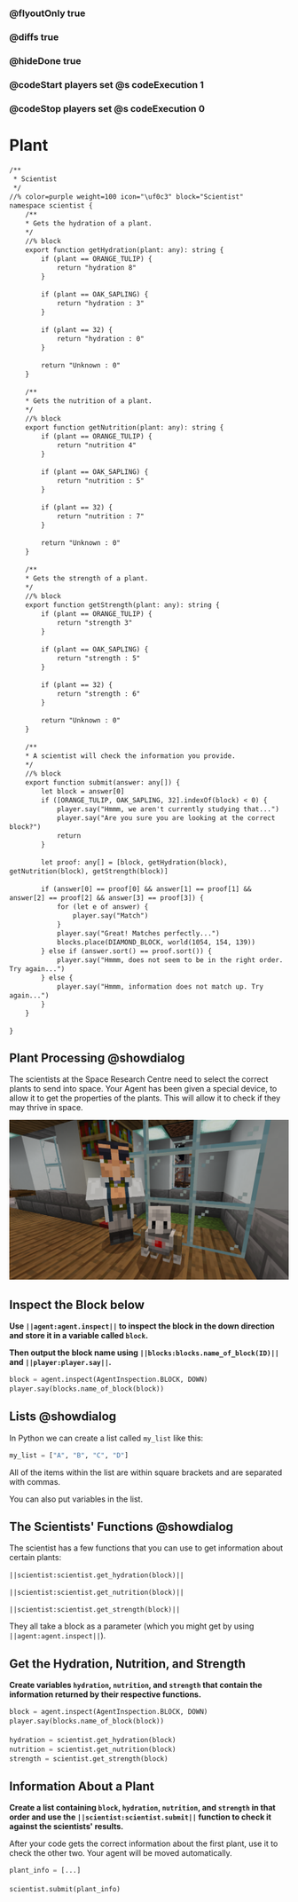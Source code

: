 ### @flyoutOnly true
### @diffs true
### @hideDone true
### @codeStart players set @s codeExecution 1
### @codeStop players set @s codeExecution 0

# Plant

```customts
/**
 * Scientist
 */
//% color=purple weight=100 icon="\uf0c3" block="Scientist"
namespace scientist {
    /**
    * Gets the hydration of a plant.
    */
    //% block
    export function getHydration(plant: any): string {
        if (plant == ORANGE_TULIP) {
            return "hydration 8"
        }
        
        if (plant == OAK_SAPLING) {
            return "hydration : 3"
        }
        
        if (plant == 32) {
            return "hydration : 0"
        }
        
        return "Unknown : 0"
    }

    /**
    * Gets the nutrition of a plant.
    */
    //% block
    export function getNutrition(plant: any): string {
        if (plant == ORANGE_TULIP) {
            return "nutrition 4"
        }
        
        if (plant == OAK_SAPLING) {
            return "nutrition : 5"
        }
        
        if (plant == 32) {
            return "nutrition : 7"
        }
        
        return "Unknown : 0"
    }

    /**
    * Gets the strength of a plant.
    */
    //% block
    export function getStrength(plant: any): string {
        if (plant == ORANGE_TULIP) {
            return "strength 3"
        }
        
        if (plant == OAK_SAPLING) {
            return "strength : 5"
        }
        
        if (plant == 32) {
            return "strength : 6"
        }
        
        return "Unknown : 0"
    }

    /**
    * A scientist will check the information you provide.
    */
    //% block
    export function submit(answer: any[]) {
        let block = answer[0]
        if ([ORANGE_TULIP, OAK_SAPLING, 32].indexOf(block) < 0) {
            player.say("Hmmm, we aren't currently studying that...")
            player.say("Are you sure you are looking at the correct block?")
            return
        }
        
        let proof: any[] = [block, getHydration(block), getNutrition(block), getStrength(block)]

        if (answer[0] == proof[0] && answer[1] == proof[1] && answer[2] == proof[2] && answer[3] == proof[3]) {
            for (let e of answer) {
                player.say("Match")
            }
            player.say("Great! Matches perfectly...")
            blocks.place(DIAMOND_BLOCK, world(1054, 154, 139))
        } else if (answer.sort() == proof.sort()) {
            player.say("Hmmm, does not seem to be in the right order. Try again...")
        } else {
            player.say("Hmmm, information does not match up. Try again...")
        }  
    }
    
}
```

## Plant Processing @showdialog

The scientists at the Space Research Centre need to select the correct plants to send into space. Your Agent has been given a special device, to allow it to get the properties of the plants. This will allow it to check if they may thrive in space.   

![Cover image](https://raw.githubusercontent.com/CausewayDigital/Minecraft-EE-MakeCode/refs/heads/master/tutorials/python-islands/island-6/plant/cover.png)

## Inspect the Block below
**Use `||agent:agent.inspect||` to inspect the block in the down direction and store it in a variable called `block`.**

**Then output the block name using `||blocks:blocks.name_of_block(ID)||` and `||player:player.say||`.**

```python
block = agent.inspect(AgentInspection.BLOCK, DOWN)
player.say(blocks.name_of_block(block))
```

## Lists @showdialog
In Python we can create a list called `my_list` like this:

```python
my_list = ["A", "B", "C", "D"]
```

All of the items within the list are within square brackets and are separated with commas.

You can also put variables in the list.

## The Scientists' Functions @showdialog
The scientist has a few functions that you can use to get information about certain plants:

`||scientist:scientist.get_hydration(block)||`

`||scientist:scientist.get_nutrition(block)||`

`||scientist:scientist.get_strength(block)||`

They all take a block as a parameter (which you might get by using `||agent:agent.inspect||`).

## Get the Hydration, Nutrition, and Strength
**Create variables `hydration`, `nutrition`, and `strength` that contain the information returned by their respective functions.**

```python
block = agent.inspect(AgentInspection.BLOCK, DOWN)
player.say(blocks.name_of_block(block))

hydration = scientist.get_hydration(block)
nutrition = scientist.get_nutrition(block)
strength = scientist.get_strength(block)
```

## Information About a Plant
**Create a list containing `block`, `hydration`, `nutrition`, and `strength` in that order and use the `||scientist:scientist.submit||` function to check it against the scientists' results.**

After your code gets the correct information about the first plant, use it to check the other two. Your agent will be moved automatically.

```python
plant_info = [...]

scientist.submit(plant_info)
```
